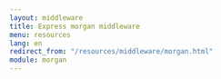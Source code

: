 ```yaml
---
layout: middleware
title: Express morgan middleware
menu: resources
lang: en
redirect_from: "/resources/middleware/morgan.html"
module: morgan
---
```

